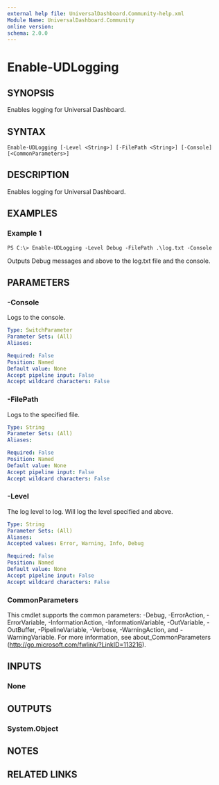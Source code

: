 ```yaml
---
external help file: UniversalDashboard.Community-help.xml
Module Name: UniversalDashboard.Community
online version: 
schema: 2.0.0
---
```


# Enable-UDLogging

## SYNOPSIS
Enables logging for Universal Dashboard.

## SYNTAX

```
Enable-UDLogging [-Level <String>] [-FilePath <String>] [-Console] [<CommonParameters>]
```

## DESCRIPTION
Enables logging for Universal Dashboard.

## EXAMPLES

### Example 1
```
PS C:\> Enable-UDLogging -Level Debug -FilePath .\log.txt -Console
```

Outputs Debug messages and above to the log.txt file and the console. 

## PARAMETERS

### -Console
Logs to the console. 

```yaml
Type: SwitchParameter
Parameter Sets: (All)
Aliases: 

Required: False
Position: Named
Default value: None
Accept pipeline input: False
Accept wildcard characters: False
```

### -FilePath
Logs to the specified file. 

```yaml
Type: String
Parameter Sets: (All)
Aliases: 

Required: False
Position: Named
Default value: None
Accept pipeline input: False
Accept wildcard characters: False
```

### -Level
The log level to log. Will log the level specified and above. 

```yaml
Type: String
Parameter Sets: (All)
Aliases: 
Accepted values: Error, Warning, Info, Debug

Required: False
Position: Named
Default value: None
Accept pipeline input: False
Accept wildcard characters: False
```

### CommonParameters
This cmdlet supports the common parameters: -Debug, -ErrorAction, -ErrorVariable, -InformationAction, -InformationVariable, -OutVariable, -OutBuffer, -PipelineVariable, -Verbose, -WarningAction, and -WarningVariable. For more information, see about_CommonParameters (http://go.microsoft.com/fwlink/?LinkID=113216).

## INPUTS

### None

## OUTPUTS

### System.Object

## NOTES

## RELATED LINKS



